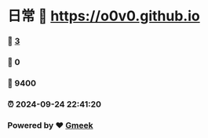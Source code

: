 # 日常 :link: https://o0v0.github.io 
### :page_facing_up: [3](https://o0v0.github.io/tag.html) 
### :speech_balloon: 0 
### :hibiscus: 9400 
### :alarm_clock: 2024-09-24 22:41:20 
### Powered by :heart: [Gmeek](https://github.com/Meekdai/Gmeek)
